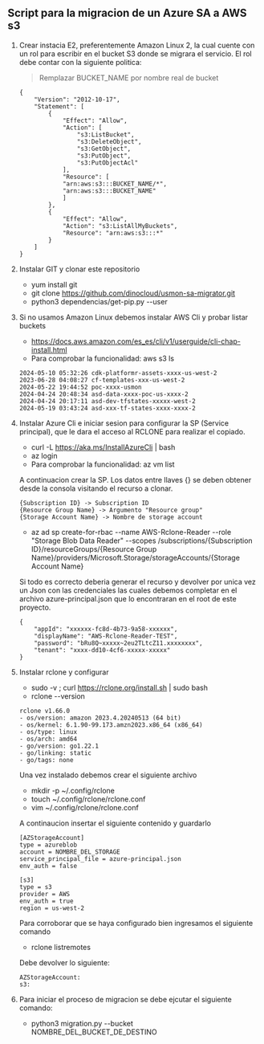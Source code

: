 ## Script para la migracion de un Azure SA a AWS s3

1. Crear instacia E2, preferentemente Amazon Linux 2, la cual cuente con un rol para escribir en el bucket S3 donde se migrara el servicio. El rol debe contar con la siguiente politica:

    > Remplazar BUCKET_NAME por nombre real de bucket

    ```
    {
        "Version": "2012-10-17",
        "Statement": [
            {
                "Effect": "Allow",
                "Action": [
                    "s3:ListBucket",
                    "s3:DeleteObject",
                    "s3:GetObject",
                    "s3:PutObject",
                    "s3:PutObjectAcl"
                ],
                "Resource": [
                "arn:aws:s3:::BUCKET_NAME/*",
                "arn:aws:s3:::BUCKET_NAME"
                ]
            },
            {
                "Effect": "Allow",
                "Action": "s3:ListAllMyBuckets",
                "Resource": "arn:aws:s3:::*"
            }    
        ]
    }
    ```

2. Instalar GIT y clonar este repositorio

    * yum install git
    * git clone https://github.com/dinocloud/usmon-sa-migrator.git
    * python3 dependencias/get-pip.py --user

3. Si no usamos Amazon Linux debemos instalar AWS Cli y probar listar buckets

    * https://docs.aws.amazon.com/es_es/cli/v1/userguide/cli-chap-install.html
    * Para comprobar la funcionalidad: aws s3 ls
    ```
    2024-05-10 05:32:26 cdk-platformr-assets-xxxx-us-west-2
    2023-06-28 04:08:27 cf-templates-xxx-us-west-2
    2024-05-22 19:44:52 poc-xxxx-usmon
    2024-04-24 20:48:34 asd-data-xxxx-poc-us-xxxx-2
    2024-04-24 20:17:11 asd-dev-tfstates-xxxxx-west-2
    2024-05-19 03:43:24 asd-xxx-tf-states-xxxx-xxxx-2
    ```

4. Instalar Azure Cli e iniciar sesion para configurar la SP (Service principal), que le dara el acceso al RCLONE para realizar el copiado.

    * curl -L https://aka.ms/InstallAzureCli | bash
    * az login 
    * Para comprobar la funcionalidad: az vm list

    A continuacion crear la SP. Los datos entre llaves {} se deben obtener desde la consola visitando el recurso a clonar.

    ```
    {Subscription ID} -> Subscription ID    
    {Resource Group Name} -> Argumento "Resource group"
    {Storage Account Name} -> Nombre de storage account
    ```
    
    * az ad sp create-for-rbac --name AWS-Rclone-Reader --role "Storage Blob Data Reader" --scopes /subscriptions/{Subscription ID}/resourceGroups/{Resource Group Name}/providers/Microsoft.Storage/storageAccounts/{Storage Account Name}  

    Si todo es correcto deberia generar el recurso y devolver por unica vez un Json con las credenciales las cuales debemos completar en el archivo azure-principal.json
que lo encontraran en el root de este proyecto.
    ```
    {
        "appId": "xxxxxx-fc8d-4b73-9a58-xxxxxx",
        "displayName": "AWS-Rclone-Reader-TEST",
        "password": "bRu8Q~xxxxx~2eu2TLtcZ11.xxxxxxxx",
        "tenant": "xxxx-dd10-4cf6-xxxxx-xxxxx"
    }
    ```

5. Instalar rclone y configurar

    * sudo -v ; curl https://rclone.org/install.sh | sudo bash
    * rclone --version

    ```
    rclone v1.66.0
    - os/version: amazon 2023.4.20240513 (64 bit)
    - os/kernel: 6.1.90-99.173.amzn2023.x86_64 (x86_64)
    - os/type: linux
    - os/arch: amd64
    - go/version: go1.22.1
    - go/linking: static
    - go/tags: none
    ```

    Una vez instalado debemos crear el siguiente archivo

    * mkdir -p ~/.config/rclone
    * touch ~/.config/rclone/rclone.conf
    * vim ~/.config/rclone/rclone.conf

    A continaucion insertar el siguiente contenido y guardarlo

    ```
    [AZStorageAccount]
    type = azureblob
    account = NOMBRE_DEL_STORAGE
    service_principal_file = azure-principal.json
    env_auth = false

    [s3]
    type = s3
    provider = AWS
    env_auth = true
    region = us-west-2
    ```
    
    Para corroborar que se haya configurado bien ingresamos el siguiente comando

    * rclone listremotes 

    Debe devolver lo siguiente: 

    ```
    AZStorageAccount:
    s3:
    ```

5. Para iniciar el proceso de migracion se debe ejcutar el siguiente comando:

    * python3 migration.py --bucket NOMBRE_DEL_BUCKET_DE_DESTINO
